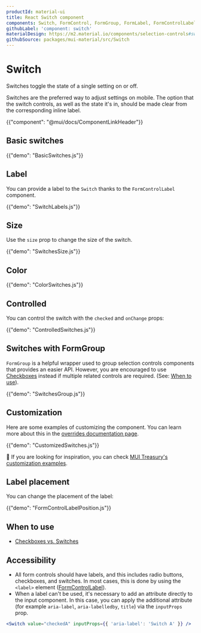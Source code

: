 ```yaml
---
productId: material-ui
title: React Switch component
components: Switch, FormControl, FormGroup, FormLabel, FormControlLabel
githubLabel: 'component: switch'
materialDesign: https://m2.material.io/components/selection-controls#switches
githubSource: packages/mui-material/src/Switch
---
```


# Switch

<p class="description">Switches toggle the state of a single setting on or off.</p>

Switches are the preferred way to adjust settings on mobile.
The option that the switch controls, as well as the state it's in,
should be made clear from the corresponding inline label.

{{"component": "@mui/docs/ComponentLinkHeader"}}

## Basic switches

{{"demo": "BasicSwitches.js"}}

## Label

You can provide a label to the `Switch` thanks to the `FormControlLabel` component.

{{"demo": "SwitchLabels.js"}}

## Size

Use the `size` prop to change the size of the switch.

{{"demo": "SwitchesSize.js"}}

## Color

{{"demo": "ColorSwitches.js"}}

## Controlled

You can control the switch with the `checked` and `onChange` props:

{{"demo": "ControlledSwitches.js"}}

## Switches with FormGroup

`FormGroup` is a helpful wrapper used to group selection controls components that provides an easier API.
However, you are encouraged to use [Checkboxes](/material-ui/react-checkbox/) instead if multiple related controls are required. (See: [When to use](#when-to-use)).

{{"demo": "SwitchesGroup.js"}}

## Customization

Here are some examples of customizing the component.
You can learn more about this in the [overrides documentation page](/material-ui/customization/how-to-customize/).

{{"demo": "CustomizedSwitches.js"}}

🎨 If you are looking for inspiration, you can check [MUI Treasury's customization examples](https://mui-treasury.com/?path=/docs/switch-introduction--docs).

## Label placement

You can change the placement of the label:

{{"demo": "FormControlLabelPosition.js"}}

## When to use

- [Checkboxes vs. Switches](https://uxplanet.org/checkbox-vs-toggle-switch-7fc6e83f10b8)

## Accessibility

- All form controls should have labels, and this includes radio buttons, checkboxes, and switches. In most cases, this is done by using the `<label>` element ([FormControlLabel](/material-ui/api/form-control-label/)).
- When a label can't be used, it's necessary to add an attribute directly to the input component.
  In this case, you can apply the additional attribute (for example `aria-label`, `aria-labelledby`, `title`) via the `inputProps` prop.

```jsx
<Switch value="checkedA" inputProps={{ 'aria-label': 'Switch A' }} />
```
